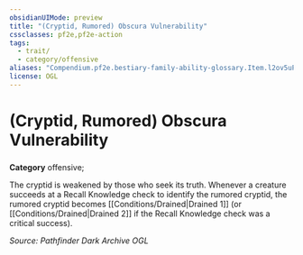 ```yaml
---
obsidianUIMode: preview
title: "(Cryptid, Rumored) Obscura Vulnerability"
cssclasses: pf2e,pf2e-action
tags:
  - trait/
  - category/offensive
aliases: "Compendium.pf2e.bestiary-family-ability-glossary.Item.l2ov5uPpfOAoyXAL"
license: OGL
---
```

# (Cryptid, Rumored) Obscura Vulnerability

### 

**Category** offensive; 




The cryptid is weakened by those who seek its truth. Whenever a creature succeeds at a Recall Knowledge check to identify the rumored cryptid, the rumored cryptid becomes [[Conditions/Drained|Drained 1]] (or [[Conditions/Drained|Drained 2]] if the Recall Knowledge check was a critical success).

*Source: Pathfinder Dark Archive*
*OGL*